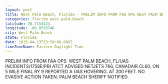 ```yaml
---
layout: post
title: West Palm Beach, Florida - PRELIM INFO FROM FAA OPS WEST PALM BEACH FL UAS INCIDENTS 1758E PBI ATCT ADVISED
categories: florida west-palm-beach
latitude: 26.7153424
longitude: -80.0533746
city: West Palm Beach
state: Florida
date: 2015-04-23T13:58:00.000Z
timeZoneName: Eastern Daylight Time
---
```


PRELIM INFO FROM FAA OPS: WEST PALM BEACH, FL/UAS INCIDENTS/1758E/PBI ATCT ADVISED NETJETS 766, CANADAIR CL60, ON 5 MILE FINAL RY 9 REPORTED A UAS HOVERING. AT 200 FEET. NO EVASIVE ACTION TAKEN. PALM BEACH SHERIFF NOTIFIED. 